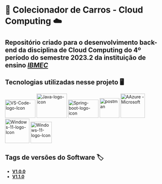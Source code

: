 # 🚗 Colecionador de Carros - Cloud Computing ☁️
## **Repositório criado para o desenvolvimento back-end da disciplina de Cloud Computing do 4º período do semestre 2023.2 da instituição de ensino *[IBMEC](https://www.ibmec.br/)***

<h2>Tecnologias utilizadas nesse projeto 🖥️</h2> 
<div>
  <a href="https://code.visualstudio.com" target="_blank"><img alt="VS-Code-logo-Icon" height="60" width="100" src="https://cdn.jsdelivr.net/gh/devicons/devicon/icons/vscode/vscode-original.svg"/></a>
  <a href="https://www.java.com/pt-BR/" target="_blank"><img alt="Java-logo-icon" height="80" width="100" src="https://cdn.jsdelivr.net/gh/devicons/devicon/icons/java/java-original.svg"/></a>
  <a href="https://spring.io" target="_blank"><img alt="Spring-boot-logo-icon" height="60" width="100" src="https://cdn.jsdelivr.net/gh/devicons/devicon/icons/spring/spring-original.svg"/></a>
  <a href="https://postman.com" target="_blank"><img alt="postman" width="65" height="65" src="https://www.vectorlogo.zone/logos/getpostman/getpostman-icon.svg" /></a>
  <a href="https://azure.microsoft.com/en-us/" target="_blank"><img alt="AAzure -Microsoft" width="80" height="80" src="https://www.vectorlogo.zone/logos/microsoft_azure/microsoft_azure-icon.svg" /></a>
  <a href="https://www.microsoft.com/pt-br/software-download/windows11" target="_blank"><img alt="Windows-11-logo-Icon" width="80" height="80" src="https://img.icons8.com/color/48/windows-11.png"/></a>
  <a href="https://git-scm.com/" target="_blank"><img alt="Windows-11-logo-Icon" width="70" height="70" src="https://www.vectorlogo.zone/logos/git-scm/git-scm-icon.svg"/></a>
</div>

## Tags de versões do Software 🏷️
- **[V1.0.0](https://github.com/IgorMariano25/Colecionador-Carro-Cloud-Computing/releases/tag/V1.0.0)**
- **[V1.1.0](https://github.com/IgorMariano25/Colecionador-Carro-Cloud-Computing/releases/tag/V1.1.0)**
